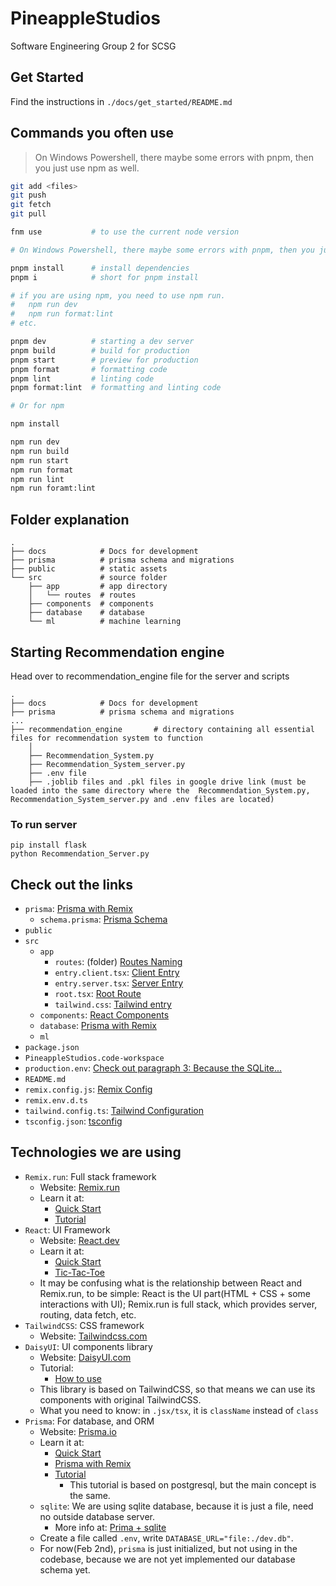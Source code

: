 # PineappleStudios

Software Engineering Group 2 for SCSG

## Get Started

Find the instructions in `./docs/get_started/README.md`

## Commands you often use

> On Windows Powershell, there maybe some errors with pnpm, then you just use npm as well.

```sh
git add <files>
git push
git fetch
git pull

fnm use           # to use the current node version

# On Windows Powershell, there maybe some errors with pnpm, then you just use npm as well.

pnpm install      # install dependencies
pnpm i            # short for pnpm install

# if you are using npm, you need to use npm run.
#   npm run dev
#   npm run format:lint
# etc.

pnpm dev          # starting a dev server
pnpm build        # build for production
pnpm start        # preview for production
pnpm format       # formatting code
pnpm lint         # linting code
pnpm format:lint  # formatting and linting code

# Or for npm

npm install

npm run dev
npm run build
npm run start
npm run format
npm run lint
npm run foramt:lint
```

## Folder explanation
```
.
├── docs            # Docs for development
├── prisma          # prisma schema and migrations
├── public          # static assets
└── src             # source folder
    ├── app         # app directory
    │   └── routes  # routes
    ├── components  # components
    ├── database    # database
    └── ml          # machine learning
```
## Starting Recommendation engine
Head over to recommendation_engine file for the server and scripts

```
.
├── docs            # Docs for development
├── prisma          # prisma schema and migrations
... 
├── recommendation_engine       # directory containing all essential files for recommendation system to function
    │  
    ├── Recommendation_System.py
    ├── Recommendation_System_server.py 
    ├── .env file
    ├── .joblib files and .pkl files in google drive link (must be loaded into the same directory where the  Recommendation_System.py, Recommendation_System_server.py and .env files are located)
```  


### To run server
```
pip install flask
python Recommendation_Server.py
```




## Check out the links

- `prisma`: [Prisma with Remix](https://github.com/prisma/prisma-examples/tree/latest/typescript/remix)
  - `schema.prisma`: [Prisma Schema](https://www.prisma.io/docs/getting-started/quickstart#2-model-your-data-in-the-prisma-schema)
- `public`
- `src`
  - `app`
    - `routes`: (folder) [Routes Naming](https://remix.run/docs/en/main/file-conventions/routes)
    - `entry.client.tsx`: [Client Entry](https://remix.run/docs/en/main/file-conventions/entry.client)
    - `entry.server.tsx`: [Server Entry](https://remix.run/docs/en/main/file-conventions/entry.server)
    - `root.tsx`: [Root Route](https://remix.run/docs/en/main/file-conventions/root)
    - `tailwind.css`: [Tailwind entry](https://remix.run/docs/en/main/styling/tailwind)
  - `components`: [React Components](https://react.dev/learn/your-first-component)
  - `database`: [Prisma with Remix](https://github.com/prisma/prisma-examples/tree/latest/typescript/remix)
  - `ml`
- `package.json`
- `PineappleStudios.code-workspace`
- `production.env`: [Check out paragraph 3: Because the SQLite...](https://www.prisma.io/docs/getting-started/quickstart#3-run-a-migration-to-create-your-database-tables-with-prisma-migrate)
- `README.md`
- `remix.config.js`: [Remix Config](https://remix.run/docs/en/main/file-conventions/remix-config)
- `remix.env.d.ts`
- `tailwind.config.ts`: [Tailwind Configuration](https://tailwindcss.com/docs/configuration)
- `tsconfig.json`: [tsconfig](https://www.typescriptlang.org/tsconfig)



## Technologies we are using

- `Remix.run`: Full stack framework
  - Website: [Remix.run](https://remix.run/)
  - Learn it at:
    - [Quick Start](https://remix.run/docs/en/main/start/quickstart)
    - [Tutorial](https://remix.run/docs/en/main/start/tutorial)
- `React`: UI Framework
  - Website: [React.dev](https://react.dev/)
  - Learn it at:
    - [Quick Start](https://react.dev/learn)
    - [Tic-Tac-Toe](https://react.dev/learn/tutorial-tic-tac-toe)
  - It may be confusing what is the relationship between React and Remix.run, to be simple: React is the UI part(HTML + CSS + some interactions with UI); Remix.run is full stack, which provides server, routing, data fetch, etc.
- `TailwindCSS`: CSS framework
  - Website: [Tailwindcss.com](https://tailwindcss.com/)
- `DaisyUI`: UI components library
  - Website: [DaisyUI.com](https://daisyui.com/)
  - Tutorial:
    - [How to use](https://daisyui.com/docs/use/)
  - This library is based on TailwindCSS, so that means we can use its components with original TailwindCSS.
  - What you need to know: in `.jsx/tsx`, it is `className` instead of `class`
- `Prisma`: For database, and ORM
  - Website: [Prisma.io](https://www.prisma.io/)
  - Learn it at:
    - [Quick Start](https://www.prisma.io/docs/getting-started/quickstart)
    - [Prisma with Remix](https://github.com/prisma/prisma-examples/tree/latest/typescript/remix)
    - [Tutorial](https://www.prisma.io/docs/getting-started/setup-prisma/start-from-scratch/relational-databases-typescript-postgresql)
      - This tutorial is based on postgresql, but the main concept is the same.
  - `sqlite`: We are using sqlite database, because it is just a file, need no outside database server.
    - More info at: [Prima + sqlite](https://www.prisma.io/docs/orm/overview/databases/sqlite)
  - Create a file called `.env`, write `DATABASE_URL="file:./dev.db"`.
  - For now(Feb 2nd), `prisma` is just initialized, but not using in the codebase, because we are not yet implemented our database schema yet.
